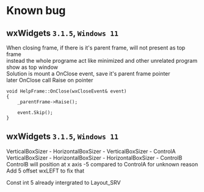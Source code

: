 ﻿# Known bug

## wxWidgets `3.1.5`, `Windows 11`
When closing frame, if there is it's parent frame, will not present as top frame  
instead the whole programe act like minimized and other unrelated program show as top window  
Solution is mount a OnClose event, save it's parent frame pointer  
later OnClose call Raise on pointer
```
void HelpFrame::OnClose(wxCloseEvent& event)
{
    _parentFrame->Raise();

    event.Skip();
}
```

## wxWidgets `3.1.5`, `Windows 11` 
VerticalBoxSizer - HorizontalBoxSizer - VerticalBoxSizer - ControlA
VerticalBoxSizer - HorizontalBoxSizer - HorizontalBoxSizer - ControlB
ControlB will position at x axis -5 compared to ControlA for unknown reason
Add 5 offset wxLEFT to fix that

Const int 5 already intergrated to Layout_SRV
